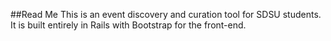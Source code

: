 ##Read Me
This is an event discovery and curation tool for SDSU students. It is built entirely in Rails with Bootstrap for the front-end. 